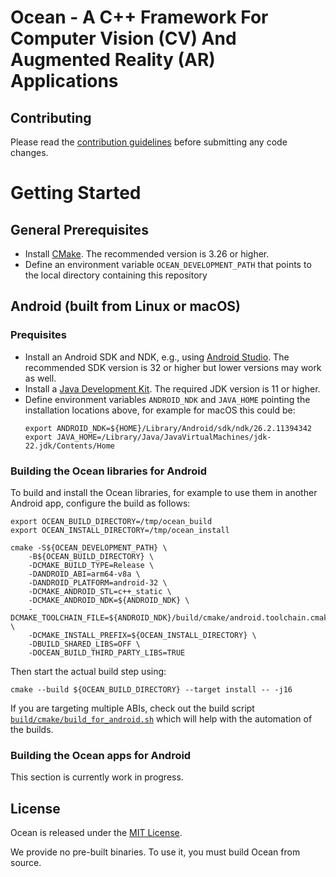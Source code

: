 # Ocean - A C++ Framework For Computer Vision (CV) And Augmented Reality (AR) Applications

## Contributing

Please read the [contribution guidelines](CONTRIBUTING.md) before submitting any code changes.

# Getting Started

## General Prerequisites

- Install [CMake](https://cmake.org/download/). The recommended version is 3.26 or higher.
- Define an environment variable `OCEAN_DEVELOPMENT_PATH` that points to the local directory containing this repository

## Android (built from Linux or macOS)

### Prequisites

- Install an Android SDK and NDK, e.g., using [Android Studio](https://developer.android.com/studio). The recommended SDK version is 32 or higher but lower versions may work as well.
- Install a [Java Development Kit](https://www.oracle.com/java/technologies/downloads/). The required JDK version is 11 or higher.
- Define environment variables `ANDROID_NDK` and `JAVA_HOME` pointing the installation locations above, for example for macOS this could be:
  ```
  export ANDROID_NDK=${HOME}/Library/Android/sdk/ndk/26.2.11394342
  export JAVA_HOME=/Library/Java/JavaVirtualMachines/jdk-22.jdk/Contents/Home
  ```

### Building the Ocean libraries for Android

To build and install the Ocean libraries, for example to use them in another Android app, configure the build as follows:

```
export OCEAN_BUILD_DIRECTORY=/tmp/ocean_build
export OCEAN_INSTALL_DIRECTORY=/tmp/ocean_install

cmake -S${OCEAN_DEVELOPMENT_PATH} \
    -B${OCEAN_BUILD_DIRECTORY} \
    -DCMAKE_BUILD_TYPE=Release \
    -DANDROID_ABI=arm64-v8a \
    -DANDROID_PLATFORM=android-32 \
    -DCMAKE_ANDROID_STL=c++_static \
    -DCMAKE_ANDROID_NDK=${ANDROID_NDK} \
    -DCMAKE_TOOLCHAIN_FILE=${ANDROID_NDK}/build/cmake/android.toolchain.cmake \
    -DCMAKE_INSTALL_PREFIX=${OCEAN_INSTALL_DIRECTORY} \
    -DBUILD_SHARED_LIBS=OFF \
    -DOCEAN_BUILD_THIRD_PARTY_LIBS=TRUE
```

Then start the actual build step using:

```
cmake --build ${OCEAN_BUILD_DIRECTORY} --target install -- -j16
```

If you are targeting multiple ABIs, check out the build script [`build/cmake/build_for_android.sh`](build/cmake/build_for_android.sh) which will help with the automation of the builds.

### Building the Ocean apps for Android

This section is currently work in progress.

## License

Ocean is released under the [MIT License](LICENSE).

We provide no pre-built binaries. To use it, you must build Ocean from source.
